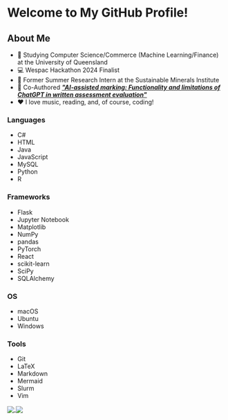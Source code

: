 # Welcome to My GitHub Profile!

## About Me

- 🏫 Studying Computer Science/Commerce (Machine Learning/Finance) at the University of Queensland
- 💻 Wespac Hackathon 2024 Finalist
- 🧪 Former Summer Research Intern at the Sustainable Minerals Institute
- 📜 Co-Authored [___"AI-assisted marking: Functionality and limitations of ChatGPT in written assessment evaluation"___](https://doi.org/10.14742/ajet.9463)
- ❤️ I love music, reading, and, of course, coding!

### Languages

- C#
- HTML
- Java
- JavaScript
- MySQL
- Python
- R

### Frameworks

- Flask
- Jupyter Notebook
- Matplotlib
- NumPy
- pandas
- PyTorch
- React
- scikit-learn
- SciPy
- SQLAlchemy

### OS

- macOS
- Ubuntu
- Windows

### Tools

- Git
- LaTeX
- Markdown
- Mermaid
- Slurm
- Vim

<a href="https://github.com/selinuntius40/PatternAnalysis-2024">
  <img align="center" src="https://github-readme-stats.vercel.app/api/pin/?username=selinuntius40&repo=PatternAnalysis-2024&theme=buefy" />
</a>
<a href="https://github.com/WilliamMercado/DECO3801_The_R6">
  <img align="center" src="https://github-readme-stats.vercel.app/api/pin/?username=WilliamMercado&repo=DECO3801_The_R6&theme=buefy" />
</a>